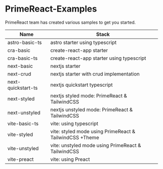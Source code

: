 # PrimeReact-Examples

PrimeReact team has created various samples to get you started.

| Name                 | Stack                                                              |
| -------------------- | ------------------------------------------------------------------ |
| astro-basic-ts       | astro starter using typescript                                     |
| cra-basic            | create-react-app starter                                           |
| cra-basic-ts         | create-react-app starter using typescript                          |
| next-basic           | nextjs starter                                                     |
| next-crud          | nextjs starter with crud implementation                            |
| next-quickstart-ts | nextjs quickstart typescript                                       |
| next-styled        | nextjs styled mode: PrimeReact & TailwindCSS                       |
| next-unstyled      | nextjs unstyled mode: PrimeReact & TailwindCSS                     |
| vite-basic-ts        | vite: using typescript                                             |
| vite-styled        | vite: styled mode using PrimeReact & TailwindCSS +Theme                |
| vite-unstyled        | vite: unstyled mode using PrimeReact & TailwindCSS                 |
| vite-preact          | vite: using Preact                                                 |
